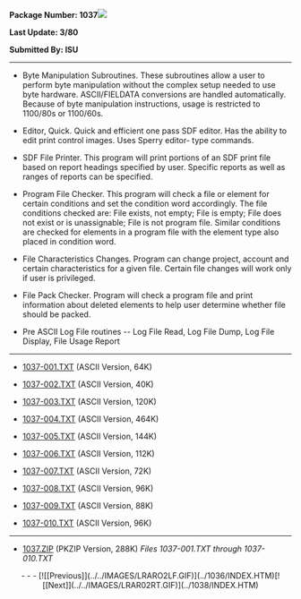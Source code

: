 <x-sas-window top="173" bottom="683" left="70" right="600">



<b>Package Number: 1037![](../../IMAGES/OS2200.JPG)</b>


<b>Last Update: 3/80</b>


<b>Submitted By: ISU</b>


&#10;
- - -



   
- Byte Manipulation Subroutines. These subroutines allow a user
       to perform byte manipulation without the complex setup needed to
       use byte hardware. ASCII/FIELDATA conversions are handled
       automatically. Because of byte manipulation instructions, usage is
       restricted to 1100/80s or 1100/60s.
    
       
- Editor, Quick. Quick and efficient one pass SDF editor. Has
       the ability to edit print control images. Uses Sperry editor- type
       commands.
    
       
- SDF File Printer. This program will print portions of an SDF
       print file based on report headings specified by user. Specific
       reports as well as ranges of reports can be specified.
    
       
- Program File Checker. This program will check a file or
       element for certain conditions and set the condition word
       accordingly. The file conditions checked are: File exists, not
       empty; File is empty; File does not exist or is unassignable; File
       is not program file. Similar conditions are checked for elements
       in a program file with the element type also placed in condition
       word.
    
       
- File Characteristics Changes. Program can change project,
       account and certain characteristics for a given file. Certain file
       changes will work only if user is privileged.
    
       
- File Pack Checker. Program will check a program file and print
       information about deleted elements to help user determine whether
       file should be packed.
    
       
- Pre ASCII Log File routines -- Log File Read, Log File Dump,
       Log File Display, File Usage Report


&#10;
- - -



   
- [1037-001.TXT](1037-001.TXT)
       (ASCII Version, 64K)
    
    
       
- [1037-002.TXT](1037-002.TXT)
       (ASCII Version, 40K)
    
    
       
- [1037-003.TXT](1037-003.TXT)
       (ASCII Version, 120K)
    
    
       
- [1037-004.TXT](1037-004.TXT)
       (ASCII Version, 464K)
    
    
       
- [1037-005.TXT](1037-005.TXT)
       (ASCII Version, 144K)
    
    
       
- [1037-006.TXT](1037-006.TXT)
       (ASCII Version, 112K)
    
    
       
- [1037-007.TXT](1037-007.TXT)
       (ASCII Version, 72K)
    
    
       
- [1037-008.TXT](1037-008.TXT)
       (ASCII Version, 96K)
    
    
       
- [1037-009.TXT](1037-009.TXT)
       (ASCII Version, 88K)
    
    
       
- [1037-010.TXT](1037-010.TXT)
       (ASCII Version, 96K)


&#10;
- - -



   
- [1037.ZIP](1037.ZIP)
       (PKZIP Version, 288K) <i>Files 1037-001.TXT through
       1037-010.TXT</i>


<center>
- - -
[![[Previous]](../../IMAGES/LRARO2LF.GIF)](../1036/INDEX.HTM)[![[Next]](../../IMAGES/LRAR02RT.GIF)](../1038/INDEX.HTM)
</center>


</x-sas-window>